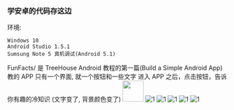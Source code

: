 ### 学安卓的代码存这边

环境:

    Windows 10
    Android Studio 1.5.1
    Sumsung Note 5 真机调试(Android 5.1)


FunFacts/ 是 TreeHouse Android 教程的第一篇(Build a Simple Android App)教的 APP
只有一个界面, 就一个按钮和一些文字
进入 APP 之后，点击按钮，告诉你有趣的冷知识
(文字变了, 背景颜色变了)
<img src="ImageForREADME.MD/1.jpg" width="48">
![1](ImageForREADME.MD/1.jpg)
![1](ImageForREADME.MD/2.jpg)
![1](ImageForREADME.MD/3.jpg)
![1](ImageForREADME.MD/4.jpg)
![1](ImageForREADME.MD/5.jpg)
